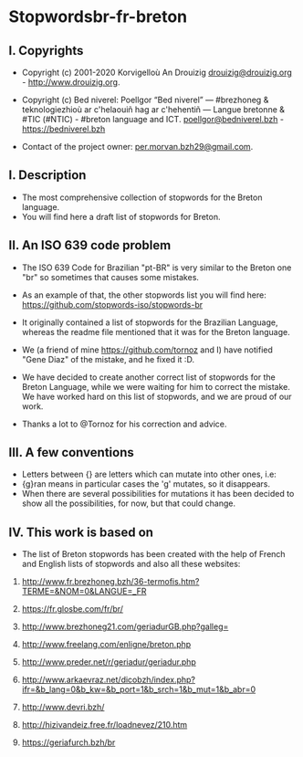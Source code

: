 # Stopwordsbr-fr-breton

## I. Copyrights
- Copyright (c) 2001-2020 Korvigelloù An Drouizig
drouizig@drouizig.org - http://www.drouizig.org.
- Copyright (c) Bed niverel: Poellgor “Bed niverel” — #brezhoneg & teknologiezhioù ar c'helaouiñ hag ar c'hehentiñ — Langue bretonne & #TIC (#NTIC) - #breton language and ICT.
poellgor@bedniverel.bzh - https://bedniverel.bzh

- Contact of the project owner: per.morvan.bzh29@gmail.com.


## I. Description

- The most comprehensive collection of stopwords for the Breton language.
- You will find here a draft list of stopwords for Breton.

## II. An ISO 639 code problem

- The ISO 639 Code for Brazilian "pt-BR" is very similar to the Breton one "br" so sometimes that causes some mistakes.

- As an example of that, the other stopwords list you will find here: https://github.com/stopwords-iso/stopwords-br

- It originally contained a list of stopwords for the Brazilian Language, whereas the readme file mentioned that it was for the Breton language.

- We (a friend of mine https://github.com/tornoz and I) have notified "Gene Diaz" of the mistake, and he fixed it :D.

- We have decided to create another correct list of stopwords for the Breton Language, while we were waiting for him to correct the mistake. We have worked hard on this list of stopwords, and we are proud of our work.

- Thanks a lot to @Tornoz for his correction and advice.

## III. A few conventions

- Letters between {} are letters which can mutate into other ones, i.e:
- {g}ran means in particular cases the 'g' mutates, so it disappears.
-  When there are several possibilities for mutations it has been decided to show all the possibilities, for now, but that could change.

## IV. This work is based on

- The list of Breton stopwords has been created with the help of French and English lists of stopwords and also all these websites:

1. http://www.fr.brezhoneg.bzh/36-termofis.htm?TERME=&NOM=0&LANGUE=_FR

2. https://fr.glosbe.com/fr/br/

3. http://www.brezhoneg21.com/geriadurGB.php?galleg=

4. http://www.freelang.com/enligne/breton.php

5. http://www.preder.net/r/geriadur/geriadur.php

6. http://www.arkaevraz.net/dicobzh/index.php?ifr=&b_lang=0&b_kw=&b_port=1&b_srch=1&b_mut=1&b_abr=0

7. http://www.devri.bzh/

8. http://hizivandeiz.free.fr/loadnevez/210.htm

9. https://geriafurch.bzh/br
